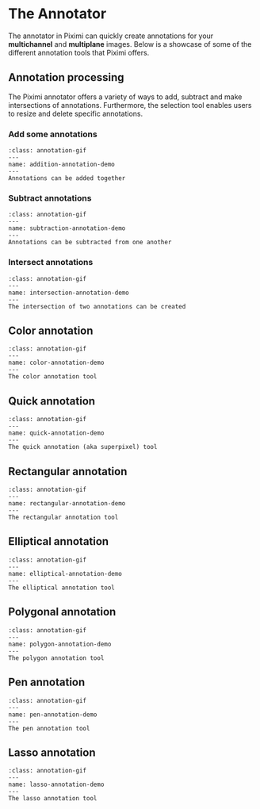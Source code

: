 # The Annotator

The annotator in Piximi can quickly create annotations for your **multichannel** and **multiplane** images. Below is a showcase of some of the different annotation tools that Piximi offers.

## Annotation processing

The Piximi annotator offers a variety of ways to add, subtract and make intersections of annotations. Furthermore, the selection tool enables users to resize and delete specific annotations.


### Add some annotations

```{figure} ./img/annotation-demo/PiximiAnnotationAdd.gif
:class: annotation-gif
---
name: addition-annotation-demo
---
Annotations can be added together
```

### Subtract annotations

```{figure} ./img/annotation-demo/PiximiAnnotationSubtract.gif
:class: annotation-gif
---
name: subtraction-annotation-demo
---
Annotations can be subtracted from one another
```

### Intersect annotations

```{figure} ./img/annotation-demo/PiximiAnnotationIntersect.gif
:class: annotation-gif
---
name: intersection-annotation-demo
---
The intersection of two annotations can be created
```

<!--
### Annotation selection
```{figure} ./img/annotation-demo/selection-tool.gif
:class: annotation-gif
---
name: annotation-selection-demo
---
Annotations can be selected and resized
```
-->

## Color annotation
```{figure} ./img/annotation-demo/PiximiColor.gif
:class: annotation-gif
---
name: color-annotation-demo
---
The color annotation tool
```

## Quick annotation

```{figure} ./img/annotation-demo/PiximiSuperpixel.gif
:class: annotation-gif
---
name: quick-annotation-demo
---
The quick annotation (aka superpixel) tool
```

## Rectangular annotation
```{figure} ./img/annotation-demo/PiximiRectangle.gif
:class: annotation-gif
---
name: rectangular-annotation-demo
---
The rectangular annotation tool
```

## Elliptical annotation
```{figure} ./img/annotation-demo/PiximiEllipse.gif
:class: annotation-gif
---
name: elliptical-annotation-demo
---
The elliptical annotation tool
```
## Polygonal annotation
```{figure} ./img/annotation-demo/PiximiPolygon.gif
:class: annotation-gif
---
name: polygon-annotation-demo
---
The polygon annotation tool
```

## Pen annotation
```{figure} ./img/annotation-demo/PiximiPen.gif
:class: annotation-gif
---
name: pen-annotation-demo
---
The pen annotation tool
```

## Lasso annotation
```{figure} ./img/annotation-demo/PiximiLasso.gif
:class: annotation-gif
---
name: lasso-annotation-demo
---
The lasso annotation tool
```


<!-- ## Magnetic annotation -->


